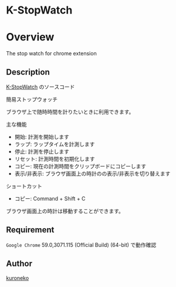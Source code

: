 K-StopWatch
====

# Overview

The stop watch for chrome extension

## Description

[K-StopWatch](https://chrome.google.com/webstore/detail/k-stopwatch/gcmpfadhfemoahdkifeomceecdpgpkpa?hl=ja) のソースコード

簡易ストップウォッチ  
  
ブラウザ上で随時時間を計りたいときに利用できます。

主な機能
* 開始: 計測を開始します
* ラップ: ラップタイムを計測します
* 停止: 計測を停止します
* リセット: 計測時間を初期化します
* コピー: 現在の計測時間をクリップボードにコピーします
* 表示/非表示: ブラウザ画面上の時計のの表示/非表示を切り替えます

ショートカット
* コピー: Command + Shift + C

ブラウザ画面上の時計は移動することができます。

## Requirement

`Google Chrome` 59.0,3071.115 (Official Build) (64-bit) で動作確認

## Author

[kuroneko](https://github.com/amu-kuroneko)

